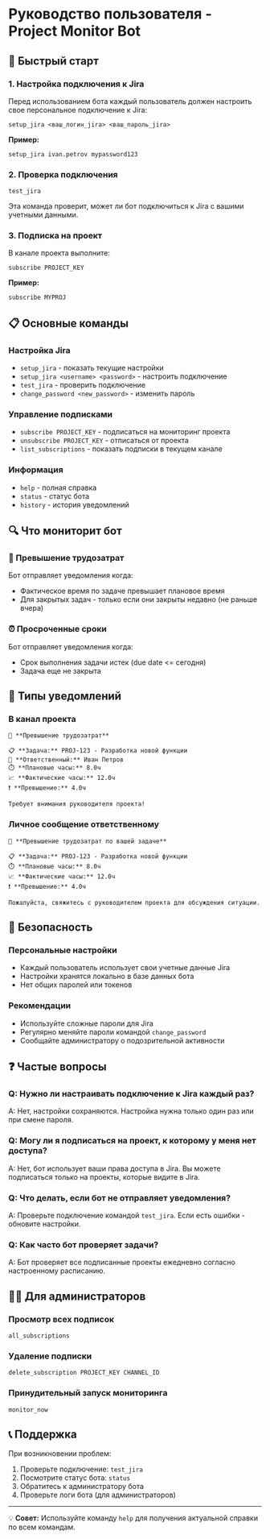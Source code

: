 # Руководство пользователя - Project Monitor Bot

## 🚀 Быстрый старт

### 1. Настройка подключения к Jira

Перед использованием бота каждый пользователь должен настроить свое персональное подключение к Jira:

```
setup_jira <ваш_логин_jira> <ваш_пароль_jira>
```

**Пример:**
```
setup_jira ivan.petrov mypassword123
```

### 2. Проверка подключения

```
test_jira
```

Эта команда проверит, может ли бот подключиться к Jira с вашими учетными данными.

### 3. Подписка на проект

В канале проекта выполните:
```
subscribe PROJECT_KEY
```

**Пример:**
```
subscribe MYPROJ
```

## 📋 Основные команды

### Настройка Jira
- `setup_jira` - показать текущие настройки
- `setup_jira <username> <password>` - настроить подключение
- `test_jira` - проверить подключение
- `change_password <new_password>` - изменить пароль

### Управление подписками
- `subscribe PROJECT_KEY` - подписаться на мониторинг проекта
- `unsubscribe PROJECT_KEY` - отписаться от проекта
- `list_subscriptions` - показать подписки в текущем канале

### Информация
- `help` - полная справка
- `status` - статус бота
- `history` - история уведомлений

## 🔍 Что мониторит бот

### 🚨 Превышение трудозатрат
Бот отправляет уведомления когда:
- Фактическое время по задаче превышает плановое время
- Для закрытых задач - только если они закрыты недавно (не раньше вчера)

### ⏰ Просроченные сроки
Бот отправляет уведомления когда:
- Срок выполнения задачи истек (due date <= сегодня)
- Задача еще не закрыта

## 📢 Типы уведомлений

### В канал проекта
```
🚨 **Превышение трудозатрат**

📋 **Задача:** PROJ-123 - Разработка новой функции
👤 **Ответственный:** Иван Петров
⏱️ **Плановые часы:** 8.0ч
📈 **Фактические часы:** 12.0ч
❗ **Превышение:** 4.0ч

Требует внимания руководителя проекта!
```

### Личное сообщение ответственному
```
🚨 **Превышение трудозатрат по вашей задаче**

📋 **Задача:** PROJ-123 - Разработка новой функции
⏱️ **Плановые часы:** 8.0ч  
📈 **Фактические часы:** 12.0ч
❗ **Превышение:** 4.0ч

Пожалуйста, свяжитесь с руководителем проекта для обсуждения ситуации.
```

## 🔐 Безопасность

### Персональные настройки
- Каждый пользователь использует свои учетные данные Jira
- Настройки хранятся локально в базе данных бота
- Нет общих паролей или токенов

### Рекомендации
- Используйте сложные пароли для Jira
- Регулярно меняйте пароли командой `change_password`
- Сообщайте администратору о подозрительной активности

## ❓ Частые вопросы

### Q: Нужно ли настраивать подключение к Jira каждый раз?
A: Нет, настройки сохраняются. Настройка нужна только один раз или при смене пароля.

### Q: Могу ли я подписаться на проект, к которому у меня нет доступа?
A: Нет, бот использует ваши права доступа в Jira. Вы можете подписаться только на проекты, которые видите в Jira.

### Q: Что делать, если бот не отправляет уведомления?
A: Проверьте подключение командой `test_jira`. Если есть ошибки - обновите настройки.

### Q: Как часто бот проверяет задачи?
A: Бот проверяет все подписанные проекты ежедневно согласно настроенному расписанию.

## 👨‍💼 Для администраторов

### Просмотр всех подписок
```
all_subscriptions
```

### Удаление подписки
```
delete_subscription PROJECT_KEY CHANNEL_ID
```

### Принудительный запуск мониторинга
```
monitor_now
```

## 📞 Поддержка

При возникновении проблем:
1. Проверьте подключение: `test_jira`
2. Посмотрите статус бота: `status`
3. Обратитесь к администратору бота
4. Проверьте логи бота (для администраторов)

---

💡 **Совет:** Используйте команду `help` для получения актуальной справки по всем командам.
